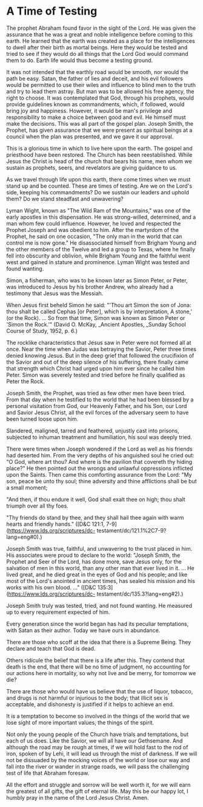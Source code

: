 # A Time of Testing

The prophet Abraham found favor in the sight of the Lord. He was given the
assurance that he was a great and noble intelligence before coming to this
earth. He learned that the earth was created as a place for the intelligences
to dwell after their birth as mortal beings. Here they would be tested and
tried to see if they would do all things that the Lord God would command them
to do. Earth life would thus become a testing ground.

It was not intended that the earthly road would be smooth, nor would the path
be easy. Satan, the father of lies and deceit, and his evil followers would be
permitted to use their wiles and influence to blind men to the truth and try
to lead them astray. But man was to be allowed his free agency, the right to
choose. It was contemplated that God, through his prophets, would provide
guidelines known as commandments, which, if followed, would bring joy and
happiness. However, it would be man's privilege and responsibility to make a
choice between good and evil. He himself must make the decisions. This was all
part of the gospel plan. Joseph Smith, the Prophet, has given assurance that
we were present as spiritual beings at a council when the plan was presented,
and we gave it our approval.

This is a glorious time in which to live here upon the earth. The gospel and
priesthood have been restored. The Church has been reestablished. While Jesus
the Christ is head of the church that bears his name, men whom we sustain as
prophets, seers, and revelators are giving guidance to us.

As we travel through life upon this earth, there come times when we must stand
up and be counted. These are times of testing. Are we on the Lord's side,
keeping his commandments? Do we sustain our leaders and uphold them? Do we
stand steadfast and unwavering?

Lyman Wight, known as "The Wild Ram of the Mountains," was one of the early
apostles in this dispensation. He was strong-willed, determined, and a man
whom few could influence. However, he loved and respected the Prophet Joseph
and was obedient to him. After the martyrdom of the Prophet, he said on one
occasion, "The only man in the world that can control me is now gone." He
disassociated himself from Brigham Young and the other members of the Twelve
and led a group to Texas, where he finally fell into obscurity and oblivion,
while Brigham Young and the faithful went west and gained in stature and
prominence. Lyman Wight was tested and found wanting.

Simon, a fisherman, who was to be known later as Simon Peter, or Peter, was
introduced to Jesus by his brother Andrew, who already had a testimony that
Jesus was the Messiah.

When Jesus first beheld Simon he said: "'Thou art Simon the son of Jona: thou
shalt be called Cephas [or Peter], which is by interpretation, A stone,' (or
the Rock). ... So from that time, Simon was known as Simon Peter or 'Simon the
Rock.'" (David O. McKay, _Ancient Apostles, _Sunday School Course of Study,
1952, p. 6.)

The rocklike characteristics that Jesus saw in Peter were not formed all at
once. Near the time when Judas was betraying the Savior, Peter three times
denied knowing Jesus. But in the deep grief that followed the crucifixion of
the Savior and out of the deep silence of his suffering, there finally came
that strength which Christ had urged upon him ever since he called him Peter.
Simon was severely tested and tried before he finally qualified as Peter the
Rock.

Joseph Smith, the Prophet, was tried as few other men have been tried. From
that day when he testified to the world that he had been blessed by a personal
visitation from God, our Heavenly Father, and his Son, our Lord and Savior
Jesus Christ, all the evil forces of the adversary seem to have been turned
loose upon him.

Slandered, maligned, tarred and feathered, unjustly cast into prisons,
subjected to inhuman treatment and humiliation, his soul was deeply tried.

There were times when Joseph wondered if the Lord as well as his friends had
deserted him. From the very depths of his anguished soul he cried out: "O God,
where art thou? And where is the pavilion that covereth thy hiding place?" He
then pointed out the wrongs and unlawful oppressions inflicted upon the
Saints. Then came this comforting assurance from the Lord: "My son, peace be
unto thy soul; thine adversity and thine afflictions shall be but a small
moment;

"And then, if thou endure it well, God shall exalt thee on high; thou shalt
triumph over all thy foes.

"Thy friends do stand by thee, and they shall hail thee again with warm hearts
and friendly hands." ([D&amp;C 121:1, 7-9](https://www.lds.org/scriptures/dc-
testament/dc/121.1%2C7-9?lang=eng#0).)

Joseph Smith was true, faithful, and unwavering to the trust placed in him.
His associates were proud to declare to the world: "Joseph Smith, the Prophet
and Seer of the Lord, has done more, save Jesus only, for the salvation of men
in this world, than any other man that ever lived in it. ... He lived great, and
he died great in the eyes of God and his people; and like most of the Lord's
anointed in ancient times, has sealed his mission and his works with his own
blood. ..." ([D&amp;C 135:3](https://www.lds.org/scriptures/dc-
testament/dc/135.3?lang=eng#2).)

Joseph Smith truly was tested, tried, and not found wanting. He measured up to
every requirement expected of him.

Every generation since the world began has had its peculiar temptations, with
Satan as their author. Today we have ours in abundance.

There are those who scoff at the idea that there is a Supreme Being. They
declare and teach that God is dead.

Others ridicule the belief that there is a life after this. They contend that
death is the end, that there will be no time of judgment, no accounting for
our actions here in mortality, so why not live and be merry, for tomorrow we
die?

There are those who would have us believe that the use of liquor, tobacco, and
drugs is not harmful or injurious to the body; that illicit sex is acceptable,
and dishonesty is justified if it helps to achieve an end.

It is a temptation to become so involved in the things of the world that we
lose sight of more important values, the things of the spirit.

Not only the young people of the Church have trials and temptations, but each
of us does. Like the Savior, we will all have our Gethsemane. And although the
road may be rough at times, if we will hold fast to the rod of iron, spoken of
by Lehi, it will lead us through the mist of darkness. If we will not be
dissuaded by the mocking voices of the world or lose our way and fall into the
river or wander in strange roads, we will pass the challenging test of life
that Abraham foresaw.

All the effort and struggle and sorrow will be well worth it, for we will earn
the greatest of all gifts, the gift of eternal life. May this be our happy
lot, I humbly pray in the name of the Lord Jesus Christ. Amen.

